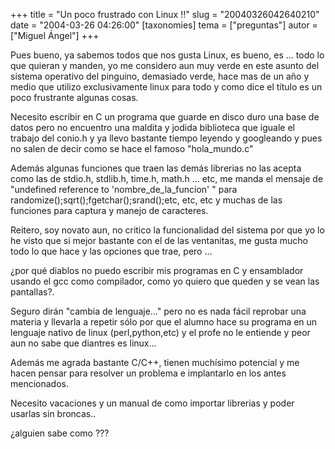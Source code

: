 +++
title = "Un poco frustrado con Linux !!"
slug = "20040326042640210"
date = "2004-03-26 04:26:00"
[taxonomies]
tema = ["preguntas"]
autor = ["Miguel Ángel"]
+++

Pues bueno, ya sabemos todos que nos gusta Linux, es bueno, es … todo lo
que quieran y manden, yo me considero aun muy verde en este asunto del
sistema operativo del pinguino, demasiado verde, hace mas de un año y
medio que utilizo exclusivamente linux para todo y como dice el título
es un poco frustrante algunas cosas.

<!-- more -->
Necesito escribir en C un programa que guarde en disco duro una base de
datos pero no encuentro una maldita y jodida biblioteca que iguale el
trabajo del conio.h y ya llevo bastante tiempo leyendo y googleando y
pues no salen de decir como se hace el famoso &quot;hola_mundo.c&quot;

Además algunas funciones que traen las demás librerias no las acepta
como las de stdio.h, stdlib.h, time.h, math.h … etc, me manda el mensaje
de &quot;undefined reference to 'nombre_de_la_funcion' &quot; para
randomize();sqrt();fgetchar();srand();etc, etc, etc y muchas de las
funciones para captura y manejo de caracteres.

Reitero, soy novato aun, no critico la funcionalidad del sistema por que
yo lo he visto que si mejor bastante con el de las ventanitas, me gusta
mucho todo lo que hace y las opciones que trae, pero …

¿por qué diablos no puedo escribir mis programas en C y ensamblador
usando el gcc como compilador, como yo quiero que queden y se vean las
pantallas?.

Seguro dirán &quot;cambia de lenguaje…&quot; pero no es nada fácil
reprobar una materia y llevarla a repetir sólo por que el alumno hace su
programa en un lenguaje nativo de linux (perl,python,etc) y el profe no
le entiende y peor aun no sabe que diantres es linux…

Además me agrada bastante C/C++, tienen muchísimo potencial y me hacen
pensar para resolver un problema e implantarlo en los antes mencionados.

Necesito vacaciones y un manual de como importar librerias y poder
usarlas sin broncas..

¿alguien sabe como ???

